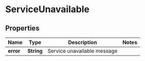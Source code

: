 
# ServiceUnavailable

## Properties
Name | Type | Description | Notes
------------ | ------------- | ------------- | -------------
**error** | **String** | Service unavailable message | 



